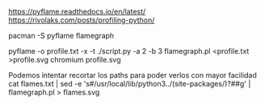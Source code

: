 https://pyflame.readthedocs.io/en/latest/
https://rivolaks.com/posts/profiling-python/

pacman -S pyflame flamegraph

pyflame -o profile.txt -x -t ./script.py -a 2 -b 3
flamegraph.pl <profile.txt >profile.svg
chromium profile.svg

Podemos intentar recortar los paths para poder verlos con mayor facilidad
cat flames.txt | sed -e 's#/usr/local/lib/python3../\(site\-packages/\)\?##g' | flamegraph.pl > flames.svg
